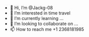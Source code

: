 - 👋 Hi, I’m @Jackg-08
- 👀 I’m interested in time travel
- 🌱 I’m currently learning ...
- 💞️ I’m looking to collaborate on ...
- 📫 How to reach me +1 2368181985

<!---
Jackg-08/Jackg-08 is a ✨ special ✨ repository because its `README.md` (this file) appears on your GitHub profile.
You can click the Preview link to take a look at your changes.
--->
